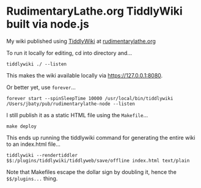 # RudimentaryLathe.org TiddlyWiki built via node.js

My wiki published using [TiddlyWiki](https://tiddlywiki.com) at [rudimentarylathe.org](https://rudimentarylathe.org)

To run it locally for editing, cd into directory and...

`tiddlywiki ./ --listen`

This makes the wiki available locally via https://127.0.0.1:8080.

Or better yet, use `forever`...

`forever start --spinSleepTime 10000 /usr/local/bin/tiddlywiki /Users/jbaty/pub/rudimentarylathe-node --listen`


I still publish it as a static HTML file using the `Makefile`...

`make deploy`

This ends up running the tiddlywiki command for generating the entire wiki to an index.html file...

`tiddlywiki --rendertiddler $$:/plugins/tiddlywiki/tiddlyweb/save/offline index.html text/plain`

Note that Makefiles escape the dollar sign by doubling it, hence the `$$/plugins...` thing.
